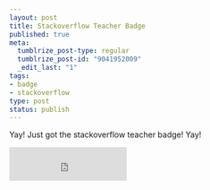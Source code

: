 ```yaml
--- 
layout: post
title: Stackoverflow Teacher Badge
published: true
meta: 
  tumblrize_post-type: regular
  tumblrize_post-id: "9041952009"
  _edit_last: "1"
tags: 
- badge
- stackoverflow
type: post
status: publish
---
```

Yay! Just got the stackoverflow teacher badge! Yay!

<iframe src="http://stackoverflow.com/users/flair/162471.html" frameborder="0" marginwidth="0" marginheight="0" scrolling="no" width="210" height="60"></iframe>

